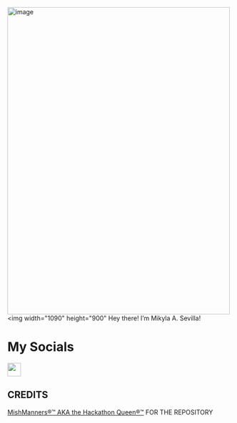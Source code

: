 <img width="498" height="689" alt="image" src="https://raketcontent.com/1/Screenshot_2024_06_10_085603_e3e895917d.png" /><img width="1090" height="900"
Hey there! I’m Mikyla A. Sevilla! 



# My Socials
<p align="left">
<a href="https://www.facebook.com/mikayla.sevilla.9"" height="30" /></a>
<a href="https://www.facebook.com/mikayla.sevilla.9" target="blank"><img align="center" src="https://upload.wikimedia.org/wikipedia/commons/6/6c/Facebook_Logo_2023.png" alt="" height="30" /></a>



## CREDITS

<a href="https://github.com/mishmanners" target="blank">MishManners®™ AKA the Hackathon Queen®™</a> FOR THE REPOSITORY
